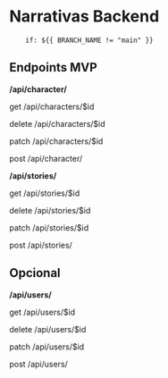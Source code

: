 # Narrativas Backend
        if: ${{ BRANCH_NAME != "main" }}

## Endpoints MVP

**/api/character/**

get /api/characters/$id

delete /api/characters/$id

patch /api/characters/$id

post /api/character/

**/api/stories/**

get /api/stories/$id

delete /api/stories/$id

patch /api/stories/$id

post /api/stories/

## Opcional

**/api/users/**

get /api/users/$id

delete /api/users/$id

patch /api/users/$id

post /api/users/
